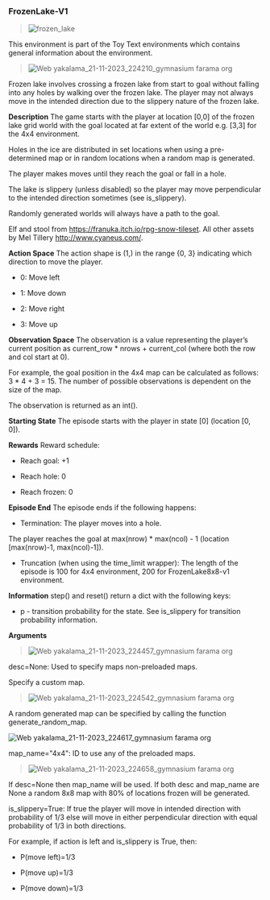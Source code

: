 ### FrozenLake-V1

> ![frozen_lake](https://github.com/tekgulburak/FrozenLake-v1/assets/108903426/c35aa364-5e8c-4a30-b7dc-ec37fc677a23)

This environment is part of the Toy Text environments which contains general information about the environment.

> ![Web yakalama_21-11-2023_224210_gymnasium farama org](https://github.com/tekgulburak/FrozenLake-v1/assets/108903426/5b832ed6-d7ee-4659-8ca2-52dbf18e2d05)

Frozen lake involves crossing a frozen lake from start to goal without falling into any holes by walking over the frozen lake. The player may not always move in the intended direction due to the slippery nature of the frozen lake.

**Description**
The game starts with the player at location [0,0] of the frozen lake grid world with the goal located at far extent of the world e.g. [3,3] for the 4x4 environment.

Holes in the ice are distributed in set locations when using a pre-determined map or in random locations when a random map is generated.

The player makes moves until they reach the goal or fall in a hole.

The lake is slippery (unless disabled) so the player may move perpendicular to the intended direction sometimes (see is_slippery).

Randomly generated worlds will always have a path to the goal.

Elf and stool from https://franuka.itch.io/rpg-snow-tileset. All other assets by Mel Tillery http://www.cyaneus.com/.

**Action Space**
The action shape is (1,) in the range {0, 3} indicating which direction to move the player.

- 0: Move left

- 1: Move down

- 2: Move right

- 3: Move up

**Observation Space**
The observation is a value representing the player’s current position as current_row * nrows + current_col (where both the row and col start at 0).

For example, the goal position in the 4x4 map can be calculated as follows: 3 * 4 + 3 = 15. The number of possible observations is dependent on the size of the map.

The observation is returned as an int().

**Starting State**
The episode starts with the player in state [0] (location [0, 0]).

**Rewards**
Reward schedule:

- Reach goal: +1

- Reach hole: 0

- Reach frozen: 0

**Episode End**
The episode ends if the following happens:

- Termination:
The player moves into a hole.

The player reaches the goal at max(nrow) * max(ncol) - 1 (location [max(nrow)-1, max(ncol)-1]).

- Truncation (when using the time_limit wrapper):
The length of the episode is 100 for 4x4 environment, 200 for FrozenLake8x8-v1 environment.

**Information**
step() and reset() return a dict with the following keys:

- p - transition probability for the state.
See is_slippery for transition probability information.

**Arguments**

> ![Web yakalama_21-11-2023_224457_gymnasium farama org](https://github.com/tekgulburak/FrozenLake-v1/assets/108903426/e428cf97-7a01-4db5-8e81-fedfea02b3d2)

desc=None: Used to specify maps non-preloaded maps.

Specify a custom map.

> ![Web yakalama_21-11-2023_224542_gymnasium farama org](https://github.com/tekgulburak/FrozenLake-v1/assets/108903426/28a2821f-e006-4649-8f54-8d19f95fc9fa)

A random generated map can be specified by calling the function generate_random_map.

![Web yakalama_21-11-2023_224617_gymnasium farama org](https://github.com/tekgulburak/FrozenLake-v1/assets/108903426/d2ec9489-bb54-4270-912b-62f165db55a1)

map_name="4x4": ID to use any of the preloaded maps.

> ![Web yakalama_21-11-2023_224658_gymnasium farama org](https://github.com/tekgulburak/FrozenLake-v1/assets/108903426/ba4e5760-343d-43b7-acfb-3794b7f61b50)

If desc=None then map_name will be used. If both desc and map_name are None a random 8x8 map with 80% of locations frozen will be generated.

is_slippery=True: If true the player will move in intended direction with probability of 1/3 else will move in either perpendicular direction with equal probability of 1/3 in both directions.

For example, if action is left and is_slippery is True, then:

- P(move left)=1/3  

- P(move up)=1/3

- P(move down)=1/3
